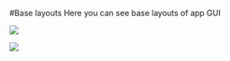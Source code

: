 #Base layouts
Here you can see base layouts of app GUI

![](https://github.com/muhametshin1997/VisNoveller/blob/master/BaseLayouts/neRCGq16dHg.jpg)

![](https://github.com/muhametshin1997/VisNoveller/blob/master/BaseLayouts/xsWcKJ7z7_A.jpg)
